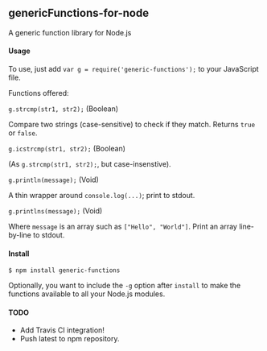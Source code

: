 ## genericFunctions-for-node

A generic function library for Node.js

#### Usage #####

To use, just add `var g = require('generic-functions');` to your JavaScript file.

Functions offered:

`g.strcmp(str1, str2);` (Boolean)

Compare two strings (case-sensitive) to check if they match.
Returns `true` or `false`.

`g.icstrcmp(str1, str2);` (Boolean)

(As `g.strcmp(str1, str2);`, but case-insenstive).

`g.println(message);` (Void)

A thin wrapper around `console.log(...)`; print to stdout.

`g.printlns(message);` (Void)

Where `message` is an array such as `["Hello", "World"]`.
Print an array line-by-line to stdout.

#### Install ####

`$ npm install generic-functions`

Optionally, you want to include the `-g` option after `install` to make the functions
available to all your Node.js modules.

#### TODO ####

* Add Travis CI integration!
* Push latest to npm repository.



